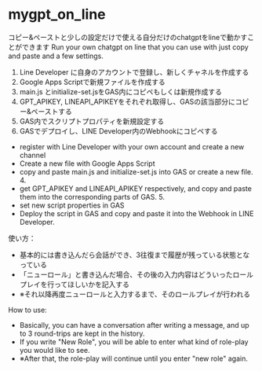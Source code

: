 # mygpt_on_line
コピー&ペーストと少しの設定だけで使える自分だけのchatgptをlineで動かすことができます
Run your own chatgpt on line that you can use with just copy and paste and a few settings.

1. Line Developer に自身のアカウントで登録し、新しくチャネルを作成する
2. Google Apps Scriptで新規ファイルを作成する
3. main.js とinitialize-set.jsをGAS内にコピペもしくは新規作成する
4. GPT_APIKEY, LINEAPI_APIKEYをそれぞれ取得し、GASの該当部分にコピー&ペーストする
5. GAS内でスクリプトプロパティを新規設定する
6. GASでデプロイし、LINE Developer内のWebhookにコピペする

- register with Line Developer with your own account and create a new channel
- Create a new file with Google Apps Script
- copy and paste main.js and initialize-set.js into GAS or create a new file. 4.
- get GPT_APIKEY and LINEAPI_APIKEY respectively, and copy and paste them into the corresponding parts of GAS. 5.
- set new script properties in GAS
- Deploy the script in GAS and copy and paste it into the Webhook in LINE Developer.

使い方：
- 基本的には書き込んだら会話ができ、3往復まで履歴が残っている状態となっている
- 「ニューロール」と書き込んだ場合、その後の入力内容はどういったロールプレイを行ってほしいかを記入する
- ※それ以降再度ニューロールと入力するまで、そのロールプレイが行われる

How to use:
- Basically, you can have a conversation after writing a message, and up to 3 round-trips are kept in the history.
- If you write "New Role", you will be able to enter what kind of role-play you would like to see.
- ※After that, the role-play will continue until you enter "new role" again.
